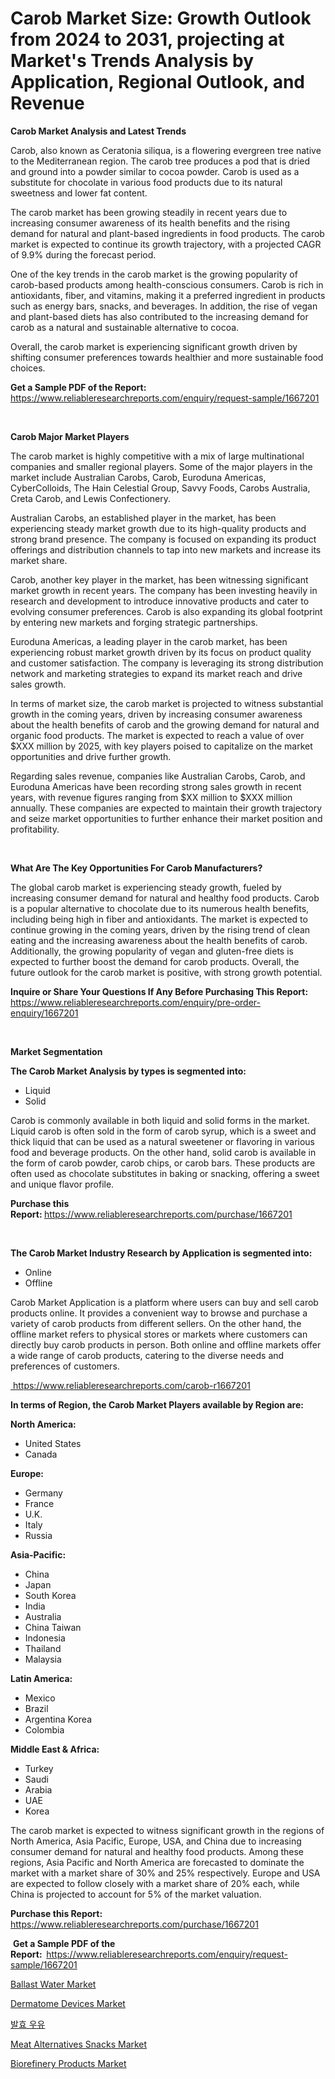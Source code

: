 <p><h1>Carob Market Size: Growth Outlook from 2024 to 2031, projecting at Market's Trends Analysis by Application, Regional Outlook, and Revenue</h1></p><p><strong>Carob Market Analysis and Latest Trends</strong></p>
<p><p>Carob, also known as Ceratonia siliqua, is a flowering evergreen tree native to the Mediterranean region. The carob tree produces a pod that is dried and ground into a powder similar to cocoa powder. Carob is used as a substitute for chocolate in various food products due to its natural sweetness and lower fat content.</p><p>The carob market has been growing steadily in recent years due to increasing consumer awareness of its health benefits and the rising demand for natural and plant-based ingredients in food products. The carob market is expected to continue its growth trajectory, with a projected CAGR of 9.9% during the forecast period.</p><p>One of the key trends in the carob market is the growing popularity of carob-based products among health-conscious consumers. Carob is rich in antioxidants, fiber, and vitamins, making it a preferred ingredient in products such as energy bars, snacks, and beverages. In addition, the rise of vegan and plant-based diets has also contributed to the increasing demand for carob as a natural and sustainable alternative to cocoa.</p><p>Overall, the carob market is experiencing significant growth driven by shifting consumer preferences towards healthier and more sustainable food choices.</p></p>
<p><strong>Get a Sample PDF of the Report:&nbsp;</strong> <a href="https://www.reliableresearchreports.com/enquiry/request-sample/1667201">https://www.reliableresearchreports.com/enquiry/request-sample/1667201</a></p>
<p>&nbsp;</p>
<p><strong>Carob Major Market Players</strong></p>
<p><p>The carob market is highly competitive with a mix of large multinational companies and smaller regional players. Some of the major players in the market include Australian Carobs, Carob, Euroduna Americas, CyberColloids, The Hain Celestial Group, Savvy Foods, Carobs Australia, Creta Carob, and Lewis Confectionery.</p><p>Australian Carobs, an established player in the market, has been experiencing steady market growth due to its high-quality products and strong brand presence. The company is focused on expanding its product offerings and distribution channels to tap into new markets and increase its market share.</p><p>Carob, another key player in the market, has been witnessing significant market growth in recent years. The company has been investing heavily in research and development to introduce innovative products and cater to evolving consumer preferences. Carob is also expanding its global footprint by entering new markets and forging strategic partnerships.</p><p>Euroduna Americas, a leading player in the carob market, has been experiencing robust market growth driven by its focus on product quality and customer satisfaction. The company is leveraging its strong distribution network and marketing strategies to expand its market reach and drive sales growth.</p><p>In terms of market size, the carob market is projected to witness substantial growth in the coming years, driven by increasing consumer awareness about the health benefits of carob and the growing demand for natural and organic food products. The market is expected to reach a value of over $XXX million by 2025, with key players poised to capitalize on the market opportunities and drive further growth.</p><p>Regarding sales revenue, companies like Australian Carobs, Carob, and Euroduna Americas have been recording strong sales growth in recent years, with revenue figures ranging from $XX million to $XXX million annually. These companies are expected to maintain their growth trajectory and seize market opportunities to further enhance their market position and profitability.</p></p>
<p>&nbsp;</p>
<p><strong>What Are The Key Opportunities For Carob Manufacturers?</strong></p>
<p><p>The global carob market is experiencing steady growth, fueled by increasing consumer demand for natural and healthy food products. Carob is a popular alternative to chocolate due to its numerous health benefits, including being high in fiber and antioxidants. The market is expected to continue growing in the coming years, driven by the rising trend of clean eating and the increasing awareness about the health benefits of carob. Additionally, the growing popularity of vegan and gluten-free diets is expected to further boost the demand for carob products. Overall, the future outlook for the carob market is positive, with strong growth potential.</p></p>
<p><strong>Inquire or Share Your Questions If Any Before Purchasing This Report:</strong> <a href="https://www.reliableresearchreports.com/enquiry/pre-order-enquiry/1667201">https://www.reliableresearchreports.com/enquiry/pre-order-enquiry/1667201</a></p>
<p>&nbsp;</p>
<p><strong>Market Segmentation</strong></p>
<p><strong>The Carob Market Analysis by types is segmented into:</strong></p>
<p><ul><li>Liquid</li><li>Solid</li></ul></p>
<p><p>Carob is commonly available in both liquid and solid forms in the market. Liquid carob is often sold in the form of carob syrup, which is a sweet and thick liquid that can be used as a natural sweetener or flavoring in various food and beverage products. On the other hand, solid carob is available in the form of carob powder, carob chips, or carob bars. These products are often used as chocolate substitutes in baking or snacking, offering a sweet and unique flavor profile.</p></p>
<p><strong>Purchase this Report:&nbsp;</strong><a href="https://www.reliableresearchreports.com/purchase/1667201">https://www.reliableresearchreports.com/purchase/1667201</a></p>
<p>&nbsp;</p>
<p><strong>The Carob Market Industry Research by Application is segmented into:</strong></p>
<p><ul><li>Online</li><li>Offline</li></ul></p>
<p><p>Carob Market Application is a platform where users can buy and sell carob products online. It provides a convenient way to browse and purchase a variety of carob products from different sellers. On the other hand, the offline market refers to physical stores or markets where customers can directly buy carob products in person. Both online and offline markets offer a wide range of carob products, catering to the diverse needs and preferences of customers.</p></p>
<p><a href="https://www.reliableresearchreports.com/carob-r1667201">&nbsp;https://www.reliableresearchreports.com/carob-r1667201</a></p>
<p><strong>In terms of Region, the Carob Market Players available by Region are:</strong></p>
<p>
    <p> <strong> North America: </strong>
        <ul>
            <li>United States</li>
            <li>Canada</li>
        </ul>
        </p> 
    <p> <strong> Europe: </strong>
        <ul>
            <li>Germany</li>
            <li>France</li>
            <li>U.K.</li>
            <li>Italy</li>
            <li>Russia</li>
        </ul>
        </p> 
    <p> <strong> Asia-Pacific: </strong>
        <ul>
            <li>China</li>
            <li>Japan</li>
            <li>South Korea</li>
            <li>India</li>
            <li>Australia</li>
            <li>China Taiwan</li>
            <li>Indonesia</li>
            <li>Thailand</li>
            <li>Malaysia</li>
        </ul>
        </p> 
    <p> <strong> Latin America: </strong>
        <ul>
            <li>Mexico</li>
            <li>Brazil</li>
            <li>Argentina Korea</li>
            <li>Colombia</li>
        </ul>
        </p> 
    <p> <strong> Middle East & Africa: </strong>
        <ul>
            <li>Turkey</li>
            <li>Saudi</li>
            <li>Arabia</li>
            <li>UAE</li>
            <li>Korea</li>
        </ul>
    </p>
    </p>
<p><p>The carob market is expected to witness significant growth in the regions of North America, Asia Pacific, Europe, USA, and China due to increasing consumer demand for natural and healthy food products. Among these regions, Asia Pacific and North America are forecasted to dominate the market with a market share of 30% and 25% respectively. Europe and USA are expected to follow closely with a market share of 20% each, while China is projected to account for 5% of the market valuation.</p></p>
<p><strong>Purchase this Report: </strong><a href="https://www.reliableresearchreports.com/purchase/1667201">https://www.reliableresearchreports.com/purchase/1667201</a></p>
<p>&nbsp;<strong>Get a Sample PDF of the Report:&nbsp;&nbsp;</strong><a href="https://www.reliableresearchreports.com/enquiry/request-sample/1667201">https://www.reliableresearchreports.com/enquiry/request-sample/1667201</a></p>
<p><strong></strong></p>
<p><p><a href="https://github.com/yemakinde/Market-Research-Report-List-2/blob/main/ballast-water-market.md">Ballast Water Market</a></p><p><a href="https://www.linkedin.com/pulse/dermatome-devices-market-size-trends-complete-industry-overview-xsnqe?trackingId=I9II%2BsKP4qbk9MqJ1Wsw%2Fg%3D%3D">Dermatome Devices Market</a></p><p><a href="https://github.com/TitusBoyer1/Market-Research-Report-List-1/blob/main/995831252021.md">발효 우유</a></p><p><a href="https://www.linkedin.com/pulse/meat-alternatives-snacks-market-size-cagr-trends-2024-2030-mnyee?trackingId=9fbwBkvzf9pWTuhklnA4YQ%3D%3D">Meat Alternatives Snacks Market</a></p><p><a href="https://github.com/Alonsoolds3wq1d81czn8rbol/Market-Research-Report-List-2/blob/main/biorefinery-products-market.md">Biorefinery Products Market</a></p></p>